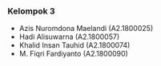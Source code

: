 <h3>Kelompok 3</h3>
<ul>
<li>Azis Nuromdona Maelandi (A2.1800025)</li>
<li>Hadi Alisuwarna (A2.1800057)</li>
<li>Khalid Insan Tauhid (A2.1800074)</li>
<li>M. Fiqri Fardiyanto (A2.1800090)</li>
</ul>